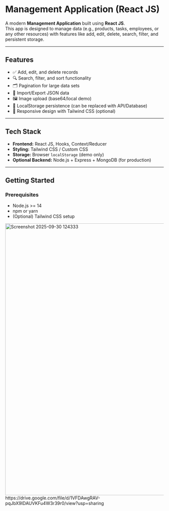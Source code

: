 # Management Application (React JS)

A modern **Management Application** built using **React JS**.  
This app is designed to manage data (e.g., products, tasks, employees, or any other resources) with features like add, edit, delete, search, filter, and persistent storage.

---

## Features

- ✅ Add, edit, and delete records  
- 🔍 Search, filter, and sort functionality  
- 🗂️ Pagination for large data sets  
- 📂 Import/Export JSON data  
- 🖼️ Image upload (base64/local demo)  
- 💾 LocalStorage persistence (can be replaced with API/Database)  
- 📱 Responsive design with Tailwind CSS (optional)  

---

## Tech Stack

- **Frontend:** React JS, Hooks, Context/Reducer  
- **Styling:** Tailwind CSS / Custom CSS  
- **Storage:** Browser `localStorage` (demo only)  
- **Optional Backend:** Node.js + Express + MongoDB (for production)

---

## Getting Started

### Prerequisites
- Node.js >= 14  
- npm or yarn  
- (Optional) Tailwind CSS setup  

<img width="1899" height="863" alt="Screenshot 2025-09-30 124333" src="https://github.com/user-attachments/assets/27c9a7a6-0598-4e21-8751-42b64d15288e" />
https://drive.google.com/file/d/1VFDAwgRAV-pqJbX9IDAUVKFu4W3r39r0/view?usp=sharing
